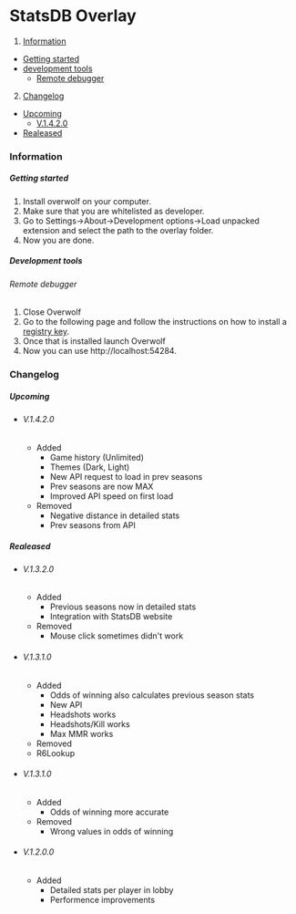 # StatsDB Overlay

1. [Information](#information)
  * [Getting started](#getting-started)
  * [development tools](#development-tools)
    * [Remote debugger](#remote-debugger)
2. [Changelog](#changelog)
  * [Upcoming](#upcoming)
    * [V.1.4.2.0](#V1420)
  * [Realeased](#realeased)

### Information
##### Getting started
1. Install overwolf on your computer.
2. Make sure that you are whitelisted as developer.
3. Go to Settings->About->Development options->Load unpacked extension and select the path to the overlay folder.
4. Now you are done.

##### Development tools
###### Remote debugger
1. Close Overwolf
2. Go to the following page and follow the instructions on how to install a [registry key](https://overwolf.github.io/docs/topics/enable-dev-tools#windows-registry).
3. Once that is installed launch Overwolf
4. Now you can use http://localhost:54284.

### Changelog

##### Upcoming
* ###### V.1.4.2.0
  * Added
    * Game history (Unlimited)
    * Themes (Dark, Light)
    * New API request to load in prev seasons
    * Prev seasons are now MAX
    * Improved API speed on first load
  * Removed
    * Negative distance in detailed stats
    * Prev seasons from API

##### Realeased
* ###### V.1.3.2.0
  * Added
    * Previous seasons now in detailed stats
    * Integration with StatsDB website
  * Removed
    * Mouse click sometimes didn't work
* ###### V.1.3.1.0
  * Added
    * Odds of winning also calculates previous season stats
    * New API
    * Headshots works
    * Headshots/Kill works
    * Max MMR works
  * Removed
   * R6Lookup
* ###### V.1.3.1.0
  * Added
    * Odds of winning more accurate
  * Removed
    * Wrong values in odds of winning
* ###### V.1.2.0.0
  * Added
    * Detailed stats per player in lobby
    * Performence improvements  

